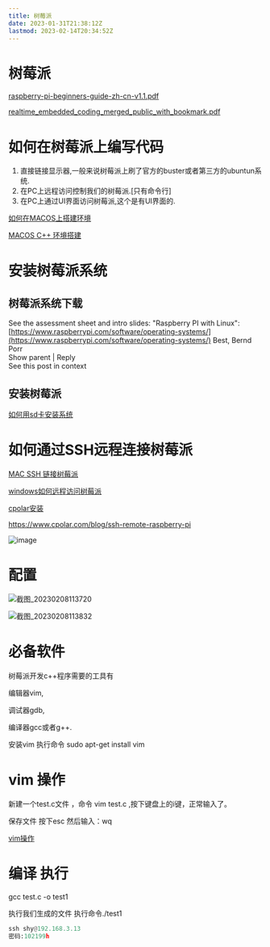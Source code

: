 ```yaml
---
title: 树莓派
date: 2023-01-31T21:38:12Z
lastmod: 2023-02-14T20:34:52Z
---
```


# 树莓派

[raspberry-pi-beginners-guide-zh-cn-v1.1.pdf](Gla_B/Embeded%20System%20Design/assets/raspberry-pi-beginners-guide-zh-cn-v1.1-20230204141719-ganwgss.pdf)

[realtime_embedded_coding_merged_public_with_bookmark.pdf](assets/realtime_embedded_coding_merged_public_with_bookmark-20230214203101-vdtp4td.pdf)

# 如何在树莓派上编写代码

1. 直接链接显示器,一般来说树莓派上刷了官方的buster或者第三方的ubuntun系统.
2. 在PC上远程访问控制我们的树莓派.[只有命令行]
3. 在PC上通过UI界面访问树莓派,这个是有UI界面的.

[如何在MACOS上搭建环境](https://zhuanlan.zhihu.com/p/472981234)

[MACOS C++ 环境搭建](https://www.bilibili.com/read/cv14374270)

# 安装树莓派系统

## 树莓派系统下载

See the assessment sheet and intro slides: "Raspberry PI with Linux": [https://www.raspberrypi.com/software/operating-systems/](https://www.raspberrypi.com/software/operating-systems/) Best, Bernd Porr  
Show parent | Reply  
See this post in context

## 安装树莓派

[如何用sd卡安装系统](https://zhuanlan.zhihu.com/p/59027897)

# 如何通过SSH远程连接树莓派

[MAC SSH 链接树莓派](https://zhuanlan.zhihu.com/p/66735155)

[windows如何远程访问树莓派](https://zhuanlan.zhihu.com/p/386691793)

[cpolar安装](https://zhuanlan.zhihu.com/p/128484864)

https://www.cpolar.com/blog/ssh-remote-raspberry-pi

​![image](assets/image-20230210102233-ktgluev.png "Windows访问树莓派")​

# 配置

​![截图_20230208113720](assets/截图_20230208113720-20230208113728-izshagc.png "26")​

​![截图_20230208113832](assets/截图_20230208113832-20230208113837-m5e7cwm.png)​

# 必备软件

树莓派开发c++程序需要的工具有

编辑器vim,

调试器gdb,

编译器gcc或者g++.

安装vim   执行命令 sudo apt-get install vim

# vim 操作

新建一个test.c文件 ，命令 vim test.c ,按下键盘上的i键，正常输入了。

保存文件 按下esc  然后输入：wq

[vim操作](https://www.runoob.com/linux/linux-vim.html)

# 编译 执行

gcc test.c -o test1

执行我们生成的文件 执行命令./test1

```python
ssh shy@192.168.3.13
密码:102199h
```

‍
